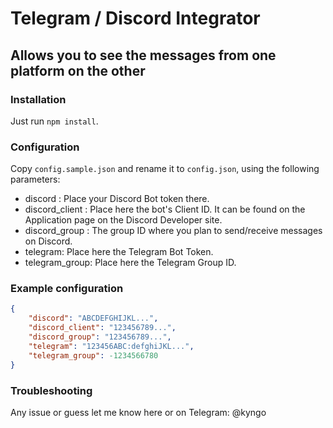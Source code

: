 # Telegram / Discord Integrator

## Allows you to see the messages from one platform on the other

### Installation

Just run `npm install`.

### Configuration

Copy `config.sample.json` and rename it to `config.json`, using the following parameters:

- discord : Place your Discord Bot token there.
- discord_client : Place here the bot's Client ID. It can be found on the Application page on the Discord Developer site.
- discord_group : The group ID where you plan to send/receive messages on Discord.
- telegram: Place here the Telegram Bot Token.
- telegram_group: Place here the Telegram Group ID.

### Example configuration

```json
{
    "discord": "ABCDEFGHIJKL...",
    "discord_client": "123456789...",
    "discord_group": "123456789...",
    "telegram": "123456ABC:defghiJKL...",
    "telegram_group": -1234566780
}
```

### Troubleshooting

Any issue or guess let me know here or on Telegram: @kyngo
